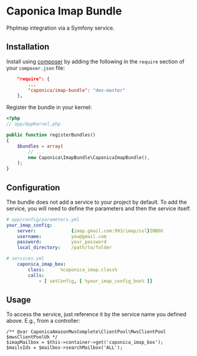 Caponica Imap Bundle
====================

PhpImap integration via a Symfony service.

Installation
------------

Install using [composer](http://getcomposer.org) by adding the following in the `require` section of your `composer.json` file:

``` json
    "require": {
        ...
        "caponica/imap-bundle": "dev-master"
    },
```

Register the bundle in your kernel:

``` php
<?php
// app/AppKernel.php

public function registerBundles()
{
    $bundles = array(
        // ...
        new Caponica\ImapBundle\CaponicaImapBundle(),
    );
}
```


Configuration
-------------

The bundle does not add a service to your project by default. To add the service,
you will need to define the parameters and then the service itself.

``` yaml
# app/config/parameters.yml
your_imap_config:
    server:             {imap.gmail.com:993/imap/ssl}INBOX
    username:           you@gmail.com
    password:           your_password
    local_directory:    /path/to/folder
```

``` yaml
# services.yml
    caponica_imap_box:
        class:      %caponica_imap.class%
        calls:
            - [ setConfig, [ %your_imap_config_box% ]]
```


Usage
-----

To access the service, just reference it by the service name you defined above. E.g., from a controller:

    /** @var CaponicaAmazonMwsComplete\ClientPool\MwsClientPool $mwsClientPoolUk */
    $imapMailbox = $this->container->get('caponica_imap_box');
    $mailsIds = $mailbox->searchMailbox('ALL');
